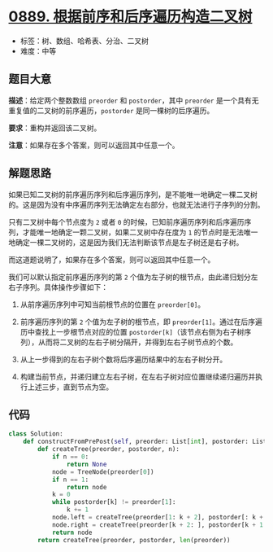 # [0889. 根据前序和后序遍历构造二叉树](https://leetcode.cn/problems/construct-binary-tree-from-preorder-and-postorder-traversal/)

- 标签：树、数组、哈希表、分治、二叉树
- 难度：中等

## 题目大意

**描述**：给定两个整数数组 `preorder` 和 `postorder`，其中 `preorder` 是一个具有无重复值的二叉树的前序遍历，`postorder` 是同一棵树的后序遍历。

**要求**：重构并返回该二叉树。

**注意**：如果存在多个答案，则可以返回其中任意一个。

## 解题思路

如果已知二叉树的前序遍历序列和后序遍历序列，是不能唯一地确定一棵二叉树的。这是因为没有中序遍历序列无法确定左右部分，也就无法进行子序列的分割。

只有二叉树中每个节点度为 `2` 或者 `0` 的时候，已知前序遍历序列和后序遍历序列，才能唯一地确定一颗二叉树，如果二叉树中存在度为 `1` 的节点时是无法唯一地确定一棵二叉树的，这是因为我们无法判断该节点是左子树还是右子树。

而这道题说明了，如果存在多个答案，则可以返回其中任意一个。

我们可以默认指定前序遍历序列的第 `2` 个值为左子树的根节点，由此递归划分左右子序列。具体操作步骤如下：

1. 从前序遍历序列中可知当前根节点的位置在 `preorder[0]`。

2. 前序遍历序列的第 `2` 个值为左子树的根节点，即 `preorder[1]`。通过在后序遍历中查找上一步根节点对应的位置 `postorder[k]`（该节点右侧为右子树序列），从而将二叉树的左右子树分隔开，并得到左右子树节点的个数。

3. 从上一步得到的左右子树个数将后序遍历结果中的左右子树分开。

4. 构建当前节点，并递归建立左右子树，在左右子树对应位置继续递归遍历并执行上述三步，直到节点为空。

## 代码

```Python
class Solution:
    def constructFromPrePost(self, preorder: List[int], postorder: List[int]) -> TreeNode:
        def createTree(preorder, postorder, n):
            if n == 0:
                return None
            node = TreeNode(preorder[0])
            if n == 1:
                return node
            k = 0
            while postorder[k] != preorder[1]:
                k += 1
            node.left = createTree(preorder[1: k + 2], postorder[: k + 1], k + 1)
            node.right = createTree(preorder[k + 2: ], postorder[k + 1: -1], n - k - 2)
            return node
        return createTree(preorder, postorder, len(preorder))
```

